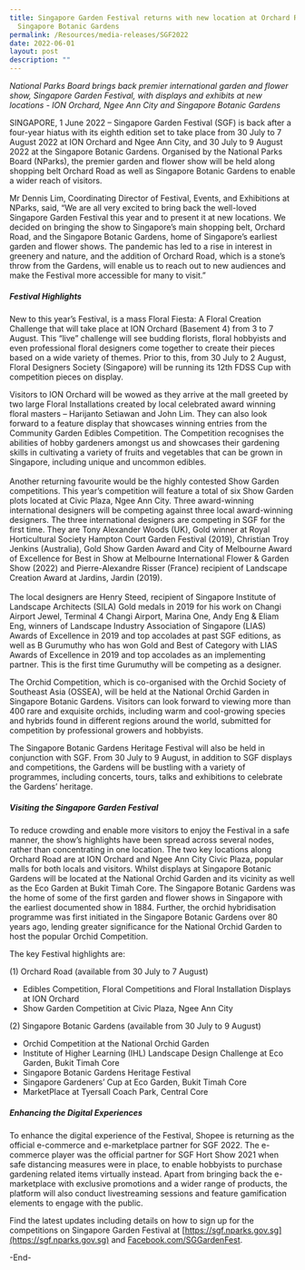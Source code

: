 ```yaml
---
title: Singapore Garden Festival returns with new location at Orchard Road and
  Singapore Botanic Gardens
permalink: /Resources/media-releases/SGF2022
date: 2022-06-01
layout: post
description: ""
---
```

*National Parks Board brings back premier international garden and flower show, Singapore Garden Festival, with displays and exhibits at new locations - ION Orchard, Ngee Ann City and Singapore Botanic Gardens*

SINGAPORE, 1 June 2022 – Singapore Garden Festival (SGF) is back after a four-year hiatus with its eighth edition set to take place from 30 July to 7 August 2022 at ION Orchard and Ngee Ann City, and 30 July to 9 August 2022 at the Singapore Botanic Gardens. Organised by the National Parks Board (NParks), the premier garden and flower show will be held along shopping belt Orchard Road as well as Singapore Botanic Gardens to enable a wider reach of visitors. 

Mr Dennis Lim, Coordinating Director of Festival, Events, and Exhibitions at NParks, said, “We are all very excited to bring back the well-loved Singapore Garden Festival this year and to present it at new locations. We decided on bringing the show to Singapore’s main shopping belt, Orchard Road, and the Singapore Botanic Gardens, home of Singapore’s earliest garden and flower shows. The pandemic has led to a rise in interest in greenery and nature, and the addition of Orchard Road, which is a stone’s throw from the Gardens, will enable us to reach out to new audiences and make the Festival more accessible for many to visit.”

##### Festival Highlights
New to this year’s Festival, is a mass Floral Fiesta: A Floral Creation Challenge that will take place at ION Orchard (Basement 4) from 3 to 7 August. This “live” challenge will see budding florists, floral hobbyists and even professional floral designers come together to create their pieces based on a wide variety of themes. Prior to this, from 30 July to 2 August, Floral Designers Society (Singapore) will be running its 12th FDSS Cup with competition pieces on display. 

Visitors to ION Orchard will be wowed as they arrive at the mall greeted by two large Floral Installations created by local celebrated award winning floral masters – Harijanto Setiawan and John Lim. They can also look forward to a feature display that showcases winning entries from the Community Garden Edibles Competition. The Competition recognises the abilities of hobby gardeners amongst us and showcases their gardening skills in cultivating a variety of fruits and vegetables that can be grown in Singapore, including unique and uncommon edibles. <br><br>
Another returning favourite would be the highly contested Show Garden competitions. This year’s competition will feature a total of six Show Garden plots located at Civic Plaza, Ngee Ann City. Three award-winning international designers will be competing against three local award-winning designers. The three international designers are competing in SGF for the first time. They are Tony Alexander Woods (UK), Gold winner at Royal Horticultural Society Hampton Court Garden Festival (2019), Christian Troy Jenkins (Australia), Gold Show Garden Award and City of Melbourne Award of Excellence for Best in Show at Melbourne International Flower & Garden Show (2022) and Pierre-Alexandre Risser (France) recipient of Landscape Creation Award at Jardins, Jardin (2019). <br><br>
The local designers are Henry Steed, recipient of Singapore Institute of Landscape Architects (SILA) Gold medals in 2019 for his work on Changi Airport Jewel, Terminal 4 Changi Airport, Marina One, Andy Eng & Eliam Eng, winners of Landscape Industry Association of Singapore (LIAS) Awards of Excellence in 2019 and top accolades at past SGF editions, as well as B Gurumuthy who has won Gold and Best of Category with LIAS Awards of Excellence in 2019 and top accolades as an implementing partner. This is the first time Gurumuthy will be competing as a designer. 

The Orchid Competition, which is co-organised with the Orchid Society of Southeast Asia (OSSEA), will be held at the National Orchid Garden in Singapore Botanic Gardens. Visitors can look forward to viewing more than 400 rare and exquisite orchids, including warm and cool-growing species and hybrids found in different regions around the world, submitted for competition by professional growers and hobbyists.

The Singapore Botanic Gardens Heritage Festival will also be held in conjunction with SGF. From 30 July to 9 August, in addition to SGF displays and competitions, the Gardens will be bustling with a variety of programmes, including concerts, tours, talks and exhibitions to celebrate the Gardens’ heritage. 

##### Visiting the Singapore Garden Festival

To reduce crowding and enable more visitors to enjoy the Festival in a safe manner, the show’s highlights have been spread across several nodes, rather than concentrating in one location. The two key locations along Orchard Road are at ION Orchard and Ngee Ann City Civic Plaza, popular malls for both locals and visitors. Whilst displays at Singapore Botanic Gardens will be located at the National Orchid Garden and its vicinity as well as the Eco Garden at Bukit Timah Core. The Singapore Botanic Gardens was the home of some of the first garden and flower shows in Singapore with the earliest documented show in 1884. Further, the orchid hybridisation programme was first initiated in the Singapore Botanic Gardens over 80 years ago, lending greater significance for the National Orchid Garden to host the popular Orchid Competition.

The key Festival highlights are:

(1)	Orchard Road (available from 30 July to 7 August)
-	Edibles Competition, Floral Competitions and Floral Installation Displays at ION Orchard 
-	Show Garden Competition at Civic Plaza, Ngee Ann City

(2)	Singapore Botanic Gardens (available from 30 July to 9 August)
-	Orchid Competition at the National Orchid Garden
-	Institute of Higher Learning (IHL) Landscape Design Challenge at Eco Garden, Bukit Timah Core
-	Singapore Botanic Gardens Heritage Festival
-	Singapore Gardeners’ Cup at Eco Garden, Bukit Timah Core
-	MarketPlace at Tyersall Coach Park, Central Core

##### Enhancing the Digital Experiences

To enhance the digital experience of the Festival, Shopee is returning as the official e-commerce and e-marketplace partner for SGF 2022. The e-commerce player was the official partner for SGF Hort Show 2021 when safe distancing measures were in place, to enable hobbyists to purchase gardening related items virtually instead. Apart from bringing back the e-marketplace with exclusive promotions and a wider range of products, the platform will also conduct livestreaming sessions and feature gamification elements to engage with the public.

Find the latest updates including details on how to sign up for the competitions on Singapore Garden Festival at [https://sgf.nparks.gov.sg](https://sgf.nparks.gov.sg) and [Facebook.com/SGGardenFest](Facebook.com/SGGardenFest).

  -End-